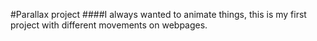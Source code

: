 #Parallax project
####I always wanted to animate things, this is my first project with different movements on webpages.
